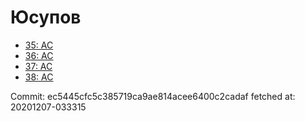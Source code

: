 # Юсупов
- [35: AC](35.md)
- [36: AC](36.md)
- [37: AC](37.md)
- [38: AC](38.md)

Commit: ec5445cfc5c385719ca9ae814acee6400c2cadaf
 fetched at: 20201207-033315
